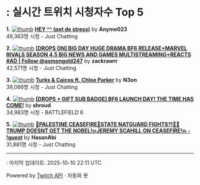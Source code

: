 # : 실시간 트위치 시청자수 Top 5

**1.** [![thumb](https://static-cdn.jtvnw.net/previews-ttv/live_user_anyme023-320x180.jpg)](https://twitch.tv/Anyme023)
**[HEY ^^ (pet de stress)](https://twitch.tv/Anyme023)** by **Anyme023**<br>49,363명 시청  - Just Chatting

**2.** [![thumb](https://static-cdn.jtvnw.net/previews-ttv/live_user_zackrawrr-320x180.jpg)](https://twitch.tv/zackrawrr)
**[[DROPS ON] BIG DAY HUGE DRAMA BF6 RELEASE+MARVEL RIVALS SEASON 4.5 BIG NEWS AND GAMES MULTISTREAMING+REACTS #AD | Follow  @asmongold247](https://twitch.tv/zackrawrr)** by **zackrawrr**<br>42,571명 시청  - Just Chatting

**3.** [![thumb](https://static-cdn.jtvnw.net/previews-ttv/live_user_n3on-320x180.jpg)](https://twitch.tv/N3on)
**[Turks & Caicos ft. Chloe Parker](https://twitch.tv/N3on)** by **N3on**<br>39,086명 시청  - Just Chatting

**4.** [![thumb](https://static-cdn.jtvnw.net/previews-ttv/live_user_shroud-320x180.jpg)](https://twitch.tv/shroud)
**[[DROPS + GIFT SUB BADGE] BF6 LAUNCH DAY! THE TIME HAS COME!](https://twitch.tv/shroud)** by **shroud**<br>34,983명 시청  - BATTLEFIELD 6

**5.** [![thumb](https://static-cdn.jtvnw.net/previews-ttv/live_user_hasanabi-320x180.jpg)](https://twitch.tv/HasanAbi)
**[🚨PALESTINE CEASEFIRE🚨STATE NATGUARD FIGHTS?!🚨💀TRUMP DOESNT GET THE NOBEL!💥JEREMY SCAHILL ON CEASEFIRE!💥 - !guest](https://twitch.tv/HasanAbi)** by **HasanAbi**<br>31,881명 시청  - Just Chatting


---
: 마지막 업데이트: 2025-10-10 22:11 UTC

Powered by [Twitch API](https://dev.twitch.tv/docs/api/reference) · 자동화 봇